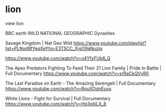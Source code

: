 # lion
view lion


BBC earth
WILD
NATIONAL GEOGRAPHIC
Dynasties




Savage Kingdom | Nat Geo Wild
https://www.youtube.com/playlist?list=PLNxd9fYeqXeYhu-E3T5CC_XjgO9aNuzjq




https://www.youtube.com/watch?v=u4YfzFUb6_Q




The Apex Predators Fighting To Feed Their 21 Lion Family | Pride In Battle | Full Documentary
https://www.youtube.com/watch?v=srRaCkQVvR0



The Last Paradise on Earth - The Amazing Serengeti | Full Documentary
https://www.youtube.com/watch?v=RpuXOdnEuos




White Lions - Fight for Survival | Full Documentary
https://www.youtube.com/watch?v=Hq3gIiiLX_8

